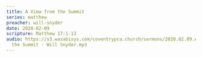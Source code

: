 ```yaml
---
title: A View from the Summit
series: matthew
preacher: will-snyder
date: 2020-02-09
scripture: Matthew 17:1-13
audio: https://s3.wasabisys.com/coventrypca.church/sermons/2020.02.09.A A View from
  the Summit - Will Snyder.mp3
---
```

